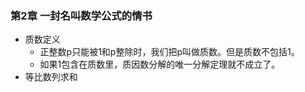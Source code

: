 ### 第2章 一封名叫数学公式的情书
- 质数定义
	- 正整数p只能被1和p整除时，我们把p叫做质数。但是质数不包括1。
	- 如果1包含在质数里，质因数分解的唯一分解定理就不成立了。
- 等比数列求和